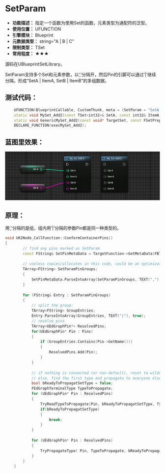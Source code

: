 ﻿# SetParam

- **功能描述：** 指定一个函数为使用Set<TItem>的函数，元素类型为通配符的泛型。
- **使用位置：** UFUNCTION
- **引擎模块：** Blueprint
- **元数据类型：** string="A | B | C"
- **限制类型：** TSet
- **常用程度：** ★★★

源码在UBlueprintSetLibrary。

SetParam支持多个Set和元素参数，以‘,’分隔开，然后Pin的引脚可以通过‘|’继续分隔，形成”SetA | ItemA, SetB | ItemB”的多组数据。

## 测试代码：

```cpp
	UFUNCTION(BlueprintCallable, CustomThunk, meta = (SetParam = "SetA|ItemA,SetB|ItemB"))
	static void MySet_Add2(const TSet<int32>& SetA, const int32& ItemA, const TSet<int32>& SetB, const int32& ItemB);
	static void GenericMySet_Add2(const void* TargetSet, const FSetProperty* SetA, const void* ItemA, const FSetProperty* SetB, const void* ItemB);
	DECLARE_FUNCTION(execMySet_Add2);
```

## 蓝图里效果：

![Untitled](Untitled.png)

## 原理：

用‘,’分隔的是组，组内用’|’分隔的参数Pin都是同一种类型的。

```cpp
void UK2Node_CallFunction::ConformContainerPins()
{
		// find any pins marked as SetParam
		const FString& SetPinMetaData = TargetFunction->GetMetaData(FBlueprintMetadata::MD_SetParam);
		
		// useless copies/allocates in this code, could be an optimization target...
		TArray<FString> SetParamPinGroups;
		{
			SetPinMetaData.ParseIntoArray(SetParamPinGroups, TEXT(","), true);
		}
		
		for (FString& Entry : SetParamPinGroups)
		{
			// split the group:
			TArray<FString> GroupEntries;
			Entry.ParseIntoArray(GroupEntries, TEXT("|"), true);
			// resolve pins
			TArray<UEdGraphPin*> ResolvedPins;
			for(UEdGraphPin* Pin : Pins)
			{
				if (GroupEntries.Contains(Pin->GetName()))
				{
					ResolvedPins.Add(Pin);
				}
			}
		
			// if nothing is connected (or non-default), reset to wildcard
			// else, find the first type and propagate to everyone else::
			bool bReadyToPropagatSetType = false;
			FEdGraphTerminalType TypeToPropagate;
			for (UEdGraphPin* Pin : ResolvedPins)
			{
				TryReadTypeToPropagate(Pin, bReadyToPropagatSetType, TypeToPropagate);
				if(bReadyToPropagatSetType)
				{
					break;
				}
			}
		
			for (UEdGraphPin* Pin : ResolvedPins)
			{
				TryPropagateType( Pin, TypeToPropagate, bReadyToPropagatSetType );
			}
		}
	}
```
